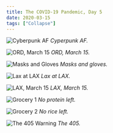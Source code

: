 ```yaml
---
title: The COVID-19 Pandemic, Day 5
date: 2020-03-15
tags: ["Collapse"]
---
```


![Cyberpunk AF](/images/cyberpunk-af.jpg)
_Cyperpunk AF._

<!--x-->

![ORD, March 15](/images/ord-march-15.jpg)
_ORD, March 15._

![Masks and Gloves](/images/masks-and-gloves.jpg)
_Masks and gloves._

![Lax at LAX](/images/lax-at-lax.jpg)
_Lax at LAX._

![LAX, March 15](/images/lax-march-15.jpg)
_LAX, March 15._

![Grocery 1](/images/covid-grocery-1.jpg)
_No protein left._

![Grocery 2](/images/covid-grocery-2.jpg)
_No rice left._

![The 405 Warning](/images/the-405-warning.jpg)
_The 405._
